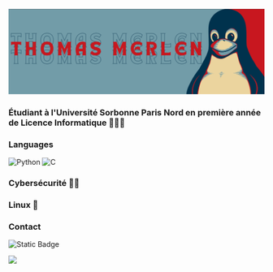 ![](https://raw.githubusercontent.com/thomas-merlen/thomas-merlen/master/banner_github.png)

### Étudiant à l'Université Sorbonne Paris Nord en première année de Licence Informatique 🧑🏼‍💼

### Languages

![Python](https://img.shields.io/badge/-Python-000?&logo=Python)
![C](https://img.shields.io/badge/-C-000?&logo=C)

### Cybersécurité 👨‍💻

### Linux 🐧

### Contact 

![Static Badge](https://img.shields.io/badge/%F0%9F%93%A9_-thomas.merlen%40outlook.com-729ca8)

<img height="137px" src="https://github-readme-stats.vercel.app/api/top-langs/?username=thomas-merlen&hide=html&hide_title=true&hide_border=true&layout=compact&langs_count=6&exclude_repo=comp426,Redventures-Movie-Quotes&text_color=000&icon_color=fff&bg_color=729ca8&theme=graywhite" />
